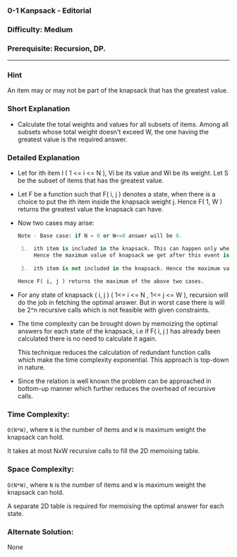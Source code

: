 ### 0-1 Kanpsack - Editorial

### Difficulty:  Medium

### Prerequisite:  Recursion, DP.
---
### Hint

An item may or may not be part of the knapsack that has the greatest value.

### Short Explanation

* Calculate the total weights and values for all subsets of items. Among all subsets whose total weight doesn't exceed W, the one having the greatest value is the required answer.

### Detailed Explanation

* Let for ith item I ( 1 <= i <= N ), Vi be its value and Wi be its weight. Let S be the subset of items that has the greatest value.

* Let F be a function such that F( i, j ) denotes a state, when there is a choice to put the ith item inside the knapsack weight j. Hence F( 1, W ) returns the greatest value the knapsack can have.
* Now two cases may arise:
  ```python
  Note - Base case: if N = 0 or W<=0 answer will be 0.

   1.  ith item is included in the knapsack. This can happen only when Wi <= j. 
       Hence the maximum value of knapsack we get after this event is: Vi + F( i+1, j-Wi ).
       
   2.  ith item is not included in the knapsack. Hence the maximum value of knapsack we get after this event is: F( i+1, j ).
       
  Hence F( i, j ) returns the maximum of the above two cases.
  ```
* For any state of knapsack ( i, j ) ( 1<= i <= N , 1<= j <= W ), recursion will do the job in fetching the optimal answer. But in worst case there is will be 2^n recursive calls which is not feasible with given constraints.

* The time complexity can be brought down by memoizing the optimal answers for each state of the knapsack, i.e if F( i, j ) has already been calculated there is no need to calculate it again.


  This technique reduces the calculation of redundant function calls which make the time complexity exponential. This approach is top-down in nature.

* Since the relation is well known the problem can be approached in bottom-up manner which further reduces the overhead of recursive calls.

### Time Complexity:

`O(N*W)`, where `N` is the number of items and `W` is maximum weight the knapsack can hold.

It takes at most NxW recursive calls to fill the 2D memoising table.

### Space Complexity:

`O(N*W)`, where `N` is the number of items and `W` is maximum weight the knapsack can hold.

A separate 2D table is required for memoising the optimal answer for each state.

### Alternate Solution:

None
